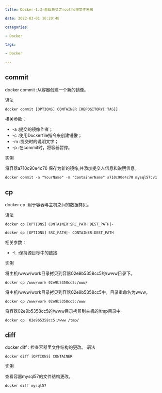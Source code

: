 ```yaml
---
title: Docker-1.3-基础命令之rootfs根文件系统

date: 2022-03-01 10:20:48

categories:

- Docker

tags:

- Docker

---
```


## commit

docker commit :从容器创建一个新的镜像。

语法

```shell
docker commit [OPTIONS] CONTAINER [REPOSITORY[:TAG]]
```

相关参数：

- -a :提交的镜像作者；
- -c :使用Dockerfile指令来创建镜像；
- -m :提交时的说明文字；
- -p :在commit时，将容器暂停。

实例

将容器a710c90e4c70 保存为新的镜像,并添加提交人信息和说明信息。

```shell
docker commit -a "YourName" -m "ContainerName" a710c90e4c70 mysql57:v1
```

## cp

docker cp :用于容器与主机之间的数据拷贝。

语法

```shell
docker cp [OPTIONS] CONTAINER:SRC_PATH DEST_PATH|-
```

```shell
docker cp [OPTIONS] SRC_PATH|- CONTAINER:DEST_PATH
```

相关参数：

- -L :保持源目标中的链接

实例

将主机/www/work目录拷贝到容器02e9b5358cc5的/www目录下。

```shell
docker cp /www/work 02e9b5358cc5:/www/
```

将主机/www/work目录拷贝到容器02e9b5358cc5中，目录重命名为www。

```shell
docker cp /www/work 02e9b5358cc5:/www
```

将容器02e9b5358cc5的/www目录拷贝到主机的/tmp目录中。

```shell
docker cp  02e9b5358cc5:/www /tmp/
```

## diff

docker diff : 检查容器里文件结构的更改。 语法

```shell
docker diff [OPTIONS] CONTAINER
```

实例

查看容器mysql57的文件结构更改。

```shell
docker diff mysql57
```
